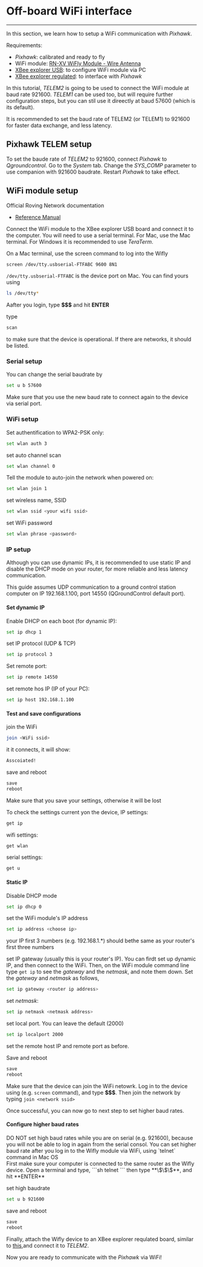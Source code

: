 # Off-board WiFi interface



---
In this section, we learn how to setup a WiFi communication with *Pixhawk*.

Requirements:
* *Pixhawk*: calibrated and ready to fly
* WiFi module: [RN-XV WiFly Module - Wire Antenna](https://www.sparkfun.com/products/10822)
* [XBee explorer USB](https://www.sparkfun.com/products/11812): to configure WiFi module via PC
* [XBee explorer regulated](https://www.sparkfun.com/products/11373): to interface with *Pixhawk*

In this tutorial, *TELEM2* is going to be used to connect the WiFi module at baud rate 921600. *TELEM1* can be used too, but will require further configuration steps, but you can stil use it direectly at baud 57600 (which is its default).

<div class="info">
It is recommended to set the baud rate of TELEM2 (or TELEM1) to 921600 for faster data exchange, and less latency.
</div>

## Pixhawk TELEM setup
To set the baude rate of *TELEM2* to 921600, connect *Pixhawk* to *Qgroundcontrol*. Go to the *System* tab. Change the *SYS_COMP* parameter to use companion with 921600 baudrate. Restart *Pixhawk* to take effect.

## WiFi module setup

Official Roving Network documentation
* [Reference Manual](http://dlnmh9ip6v2uc.cloudfront.net/datasheets/Wireless/WiFi/WiFly-RN-UM.pdf)

Connect the WiFi module to the XBee explorer USB board and connect it to the computer. You will need to use a serial terminal. For Mac, use the Mac terminal. For Windows it is recommended to use *TeraTerm*.

On a Mac terminal, use the screen command to log into the Wifly

```sh
screen /dev/tty.usbserial-FTFABC 9600 8N1
```
`/dev/tty.usbserial-FTFABC` is the device port on Mac. You can find yours using
```sh
ls /dev/tty*
```
Aafter you login, type **$$$** and hit **ENTER**

type
```sh
scan
```
to make sure that the device is operational. If there are networks, it should be listed.

### Serial setup
You can change the serial baudrate by
```sh
set u b 57600
```

<div class="warning">
Make sure that you use the new baud rate to connect again to the device via serial port.
</div>

### WiFi setup
Set authentification to WPA2-PSK only:
```sh
set wlan auth 3
```
set auto channel scan
```sh
set wlan channel 0
```
Tell the module to auto-join the network when powered on:
```sh
set wlan join 1
```
set  wireless name, SSID
```sh
set wlan ssid <your wifi ssid>
```
set WiFi password
```sh
set wlan phrase <password>
```
### IP setup
<div class="info">
Although you can use dynamic IPs, it is recommended to use static IP and disable the DHCP mode on your router, for more reliable and less latency communication.
</div>

This guide assumes UDP communication to a ground control station computer on IP 192.168.1.100, port 14550 (QGroundControl default port).
#### Set dynamic IP
Enable DHCP on each boot (for dynamic IP):
```sh
set ip dhcp 1
```
set IP protocol (UDP & TCP)
```sh
set ip protocol 3
```
Set remote port:
```sh
set ip remote 14550
```
set remote hos IP (IP of your PC):
```sh
set ip host 192.168.1.100
```
#### Test and save configurations
join the WiFi
```sh
join <WiFi ssid>
```
it it connects, it will show:
```sh
Asscoiated!
```
save and reboot
```sh
save
reboot
```
<div class="error">
Make sure that you save your settings, otherwise it will be lost
</div>

To check the settings current yon the device,
IP settings:
```sh
get ip
```
wifi settings:
```sh
get wlan
```
serial settings:
```sh
get u
```
#### Static IP
Disable DHCP mode
```sh
set ip dhcp 0
```
set the WiFi module's IP address
```sh
set ip address <choose ip>
```
your IP first 3 numbers (e.g. 192.168.1.\*) should bethe same as your router's first three numbers

set IP gateway (usually this is your router's IP). You can firdt set up dynamic IP, and then connect to the WiFi. Then, on the WiFi module command line type `get ip` to see the *gateway* and the *netmask*, and note them down. Set the *gateway* and *netmask* as follows,
```sh
set ip gateway <router ip address>
```
set *netmask*:
```sh
set ip netmask <netmask address>
```
set local port. You can leave the default (2000)
```sh
set ip localport 2000
```
set the remote host IP and remote port as before.

Save and reboot
```sh
save
reboot
```
Make sure that the device can join the WiFi netowrk. Log in to the device using (e.g. `screen` command), and type **\$\$\$**. Then join the network by typing `join <network ssid>`

Once successful, you can now go to next step to set higher baud rates.
#### Configure higher baud rates
<div class="error">
DO NOT set high baud rates while you are on serial (e.g. 921600), because you will not be able to log in again from the serial consol. You can set higher baud rate after you log in to the Wifly module via WiFi, using `telnet` command in Mac OS
</div>
First make sure your computer is connected to the same router as the Wifly device. Open a terminal and type,
```sh
telnet <wifly ip address> <wifly localport>
```
then type **\$\$\$**, and hit **ENTER**

set high baudrate
```sh
set u b 921600
```
save and reboot
```sh
save
reboot
```
Finally, attach the Wifly device to an XBee explorer requlated board, similar to [this](https://www.sparkfun.com/products/11373),and connect it to *TELEM2*.

Now you are ready to communicate with the *Pixhawk* via WiFi!